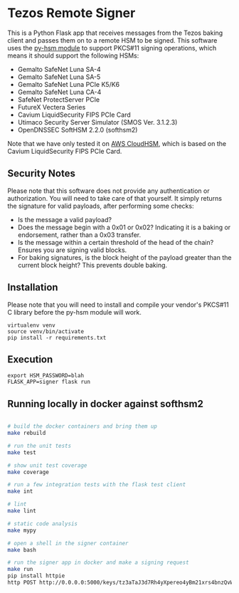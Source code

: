 # Tezos Remote Signer

This is a Python Flask app that receives messages from the Tezos baking client and passes them on to a remote HSM to be signed. This software uses the [py-hsm module](https://github.com/bentonstark/py-hsm) to support PKCS#11 signing operations, which means it should support the following HSMs:

* Gemalto SafeNet Luna SA-4
* Gemalto SafeNet Luna SA-5
* Gemalto SafeNet Luna PCIe K5/K6
* Gemalto SafeNet Luna CA-4
* SafeNet ProtectServer PCIe
* FutureX Vectera Series
* Cavium LiquidSecurity FIPS PCIe Card
* Utimaco Security Server Simulator (SMOS Ver. 3.1.2.3)
* OpenDNSSEC SoftHSM 2.2.0 (softhsm2)

Note that we have only tested it on [AWS CloudHSM](https://aws.amazon.com/cloudhsm/), which is based on the Cavium LiquidSecurity FIPS PCIe Card.

## Security Notes

Please note that this software does not provide any authentication or authorization. You will need to take care of that yourself. It simply returns the signature for valid payloads, after performing some checks:
* Is the message a valid payload?
* Does the message begin with a 0x01 or 0x02? Indicating it is a baking or endorsement, rather than a 0x03 transfer.
* Is the message within a certain threshold of the head of the chain? Ensures you are signing valid blocks.
* For baking signatures, is the block height of the payload greater than the current block height? This prevents double baking.

## Installation

Please note that you will need to install and compile your vendor's PKCS#11 C library before the py-hsm module will work.

```
virtualenv venv
source venv/bin/activate
pip install -r requirements.txt
```

## Execution

```
export HSM_PASSWORD=blah
FLASK_APP=signer flask run
```

## Running locally in docker against softhsm2
```sh

# build the docker containers and bring them up
make rebuild

# run the unit tests
make test

# show unit test coverage
make coverage

# run a few integration tests with the flask test client
make int

# lint
make lint

# static code analysis
make mypy

# open a shell in the signer container
make bash

# run the signer app in docker and make a signing request
make run
pip install httpie
http POST http://0.0.0.0:5000/keys/tz3aTaJ3d7Rh4yXpereo4yBm21xrs4bnzQvW <<<'"117a06a7700000000c0272b9c070cec8364f71d3361b0196ff250451241dc70933fefbda3b4c0eff329700000000619d27ce0401589994c43f991baf797f80702ba7f11075ea11eaed813c3b2eaf769b42ca30000000210000000102000000040000000c0000000000000004ffffffff0000000400000000c146ae2d2ada6afc75c4e2d84d994366d0944f1d5448f8ce5c99365ab8f7aa05532d7119ff62aeeea609473addaafc033aa264c5cf6ab8af70e1154ed44cb3d800000000ef9ad9f900000000ff408781a014bbc88d879ae2847cb65e31318c61aab34cd000ae27a9103a718b5b00"'
```
